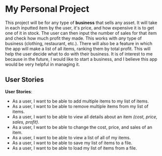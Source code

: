 # My Personal Project

This project will be for any type of **business** that sells any asset. 
It will take in each inputted item by the user, it's price, and how expensive it is to 
get one of it in stock. The user can then input the number of sales for that item
and check how much profit they made. This works with *any* type of business
(clothing, restaurant, etc.). There will also be a feature in which the app will make
a list of all items, ranking them by total profit. This will help the user decide what
to do with their business. It is of interest to me because in the future, I would like to
start a business, and I believe this app would be very helpful in managing it.

## User Stories

**User Stories**:
- As a user, I want to be able to add multiple items to my list of items.
- As a user, I want to be able to remove multiple items from my list of items.
- As a user, I want to be able to view all details about an item _(cost, price, sales, profit)_.
- As a user, I want to be able to change the cost, price, and sales of an item.
- As a user, I want to be able to view a list of all of my items.
- As a user, I want to be able to save my list of items to a file.
- As a user, I want to be able to load my list of items from a file.


